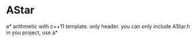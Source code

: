 # AStar
a* arithmetic with c++11 template. only header.
you can only include AStar.h in you project, use a*